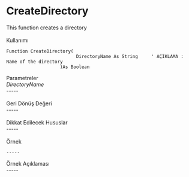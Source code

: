 # CreateDirectory

This function creates a directory\
\
Kullanımı

```
Function CreateDirectory(
                          DirectoryName As String     ' AÇIKLAMA : Name of the directory
                    )As Boolean
```

Parametreler\
_DirectoryName_\
\-----\
\
Geri Dönüş Değeri\
\-----\
\
Dikkat Edilecek Hususlar\
\-----\
\
Örnek

```
-----
```

Örnek Açıklaması\
\-----
